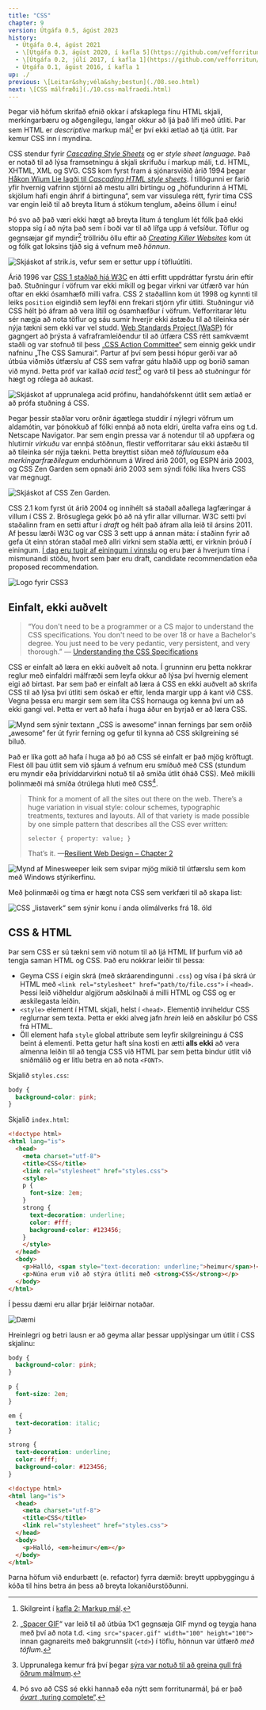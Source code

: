 ```yaml
---
title: "CSS"
chapter: 9
version: Útgáfa 0.5, ágúst 2023
history:
  - Útgáfa 0.4, ágúst 2021
  - \[Útgáfa 0.3, ágúst 2020, í kafla 5](https://github.com/vefforritun/book/blob/f4e00aa51a0bc9e0bffe510003b89084ff93fec5/chapters/06.css.md)
  - \[Útgáfa 0.2, júlí 2017, í kafla 1](https://github.com/vefforritun/book/blob/cc9fab0b43b8c979333ebd9d5abc5dd9eb23a89e/chapters/02.css.md)
  - Útgáfa 0.1, ágúst 2016, í kafla 1
up: ./
previous: \[Leitar&shy;véla&shy;bestun](./08.seo.html)
next: \[CSS málfræði](./10.css-malfraedi.html)
---
```


Þegar við höfum skrifað efnið okkar í afskaplega fínu HTML skjali, merkingarbæru og aðgengilegu, langar okkur að ljá það lífi með útliti. Þar sem HTML er _descriptive_ markup mál[^1] er því ekki ætlað að tjá útlit. Þar kemur CSS inn í myndina.

CSS stendur fyrir [_Cascading Style Sheets_](http://en.wikipedia.org/wiki/Cascading_Style_Sheets) og er _style sheet language_. Það er notað til að lýsa framsetningu á skjali skrifuðu í markup máli, t.d. HTML, XHTML, XML og SVG. CSS kom fyrst fram á sjónarsviðið árið 1994 þegar [Håkon Wium Lie lagði til _Cascading HTML style sheets_](https://www.w3.org/People/howcome/p/cascade.html). Í tillögunni er farið yfir hvernig vafrinn stjórni að mestu allri birtingu og „höfundurinn á HTML skjölum hafi engin áhrif á birtinguna“, sem var vissulega rétt, fyrir tíma CSS var engin leið til að breyta litum á stökum tenglum, aðeins öllum í einu!

Þó svo að það væri ekki hægt að breyta litum á tenglum lét fólk það ekki stoppa sig í að nýta það sem í boði var til að lífga upp á vefsíður. Töflur og gegnsæjar gif myndir[^2] tröllriðu öllu eftir að [_Creating Killer Websites_](https://www.killersites.com/killerSites/core.html) kom út og fólk gat loksins tjáð sig á vefnum með _hönnun_.

![Skjáskot af strik.is, vefur sem er settur upp í töfluútliti.](img/strik-2000.jpg "strik.is hannaður með töflum, fyrsti vefur til að hljóta hin íslensku vefverðlaun. Skjáskot frá maí 2000. Credit: [Skjáskot frá Wayback Machine](https://web.archive.org/web/20000520102751/http://www.strik.is:80/).")

Árið 1996 var [CSS 1 staðlað hjá W3C](https://www.w3.org/TR/1999/REC-CSS1-19990111) en átti erfitt uppdráttar fyrstu árin eftir það. Stuðningur í vöfrum var ekki mikill og þegar virkni var útfærð var hún oftar en ekki ósamhæfð milli vafra. CSS 2 staðallinn kom út 1998 og kynnti til leiks `position` eigindið sem leyfði enn frekari stjórn yfir útliti. Stuðningur við CSS hélt þó áfram að vera lítill og ósamhæfður í vöfrum. Vefforritarar létu sér nægja að nota töflur og sáu sumir hverjir ekki ástæðu til að tileinka sér nýja tækni sem ekki var vel studd. [Web Standards Project (WaSP)](http://en.wikipedia.org/wiki/Web_Standards_Project) fór gagngert að þrýsta á vafraframleiðendur til að útfæra CSS rétt samkvæmt staðli og var stofnuð til þess [„CSS Action Committee“](https://archive.webstandards.org/css/) sem einnig gekk undir nafninu „The CSS Samurai“. Partur af því sem þessi hópur gerði var að útbúa viðmiðs útfærslu af CSS sem vafrar gátu hlaðið upp og borið saman við mynd. Þetta próf var kallað _acid test_[^3] og varð til þess að stuðningur fór hægt og rólega að aukast.

![Skjáskot af upprunalega acid prófinu, handahófskennt útlit sem ætlað er að prófa stuðning á CSS.](img/Acid1_reference.png "Upprunalega acid prófið. Credit: [Mynd frá Wikimedia](https://commons.wikimedia.org/wiki/File:Acid1_reference.png).")

Þegar þessir staðlar voru orðnir ágætlega studdir í nýlegri vöfrum um aldamótin, var þónokkuð af fólki ennþá að nota eldri, úrelta vafra eins og t.d. Netscape Navigator. Þar sem engin pressa var á notendur til að uppfæra og hlutirnir _virkuðu_ var ennþá stöðnun, flestir vefforritarar sáu ekki ástæðu til að tileinka sér nýja tækni. Þetta breyttist síðan með _töflulausum_ eða _merkingarfræðilegum_ endurhönnum á Wired árið 2001, og ESPN árið 2003, og CSS Zen Garden sem opnaði árið 2003 sem sýndi fólki líka hvers CSS var megnugt.

![Skjáskot af CSS Zen Garden.](img/css-zen-garden.png "CSS Zen Garden leyfði vefforriturum og hönnuðum að spreyta sig á því að útbúa mismunandi útlit ofan á sama HTML skjalið með CSS. Credit: Skjáskot af [csszengarden.com](http://csszengarden.com/).")

CSS 2.1 kom fyrst út árið 2004 og innihélt sá staðall aðallega lagfæringar á villum í CSS 2. Brösuglega gekk þó að ná yfir allar villurnar. W3C setti því staðalinn fram en setti aftur í _draft_ og hélt það áfram alla leið til ársins 2011. Af þessu lærði W3C og var CSS 3 sett upp á annan máta: í staðinn fyrir að gefa út einn stóran staðal með allri virkni sem staðla ætti, er virknin þróuð í einingum. [Í dag eru tugir af einingum í vinnslu](https://www.w3.org/Style/CSS/current-work) og eru þær á hverjum tíma í mismunandi stöðu, hvort sem þær eru draft, candidate recommendation eða proposed recommendation.

![Logo fyrir CSS3](img/css3.png "Logo fyrir CSS3. Credit: [Mynd frá Wikimedia](https://commons.wikimedia.org/wiki/File:CSS3_logo_and_wordmark.svg).")

## Einfalt, ekki auðvelt

> “You don't need to be a programmer or a CS major to understand the CSS specifications. You don't need to be over 18 or have a Bachelor's degree. You just need to be very pedantic, very persistent, and very thorough.”
>— [Understanding the CSS Specifications](http://www.w3.org/Style/CSS/read)

CSS er einfalt að læra en ekki auðvelt að nota. Í grunninn eru þetta nokkrar reglur með einfaldri málfræði sem leyfa okkur að lýsa því hvernig element eigi að birtast. Þar sem það er einfalt að læra á CSS en ekki auðvelt að skrifa CSS til að lýsa því útliti sem óskað er eftir, lenda margir upp á kant við CSS. Vegna þessa eru margir sem sem líta CSS hornauga og kenna því um að ekki gangi vel. Þetta er vert að hafa í huga áður en byrjað er að læra CSS.

![Mynd sem sýnir textann „CSS is awesome“ innan fernings þar sem orðið „awesome“ fer út fyrir ferning og gefur til kynna að CSS skilgreining sé biluð.](img/css_awesome.png "CSS grín. Credit: Mynd: óþekkt.")

Það er líka gott að hafa í huga að þó að CSS sé einfalt er það mjög kröftugt. Flest öll þau útlit sem við sjáum á vefnum eru smíðuð með CSS (stundum eru myndir eða þrívíddarvirkni notuð til að smíða útlit óháð CSS). Með mikilli þolinmæði má smíða ótrúlega hluti með CSS[^4].

> Think for a moment of all the sites out there on the web. There’s a huge variation in visual style: colour schemes, typographic treatments, textures and layouts. All of that variety is made possible by one simple pattern that describes all the CSS ever written:
>
> `selector { property: value; }`
>
> That’s it.
> —[Resilient Web Design – Chapter 2](https://resilientwebdesign.com/chapter2/)

![Mynd af Minesweeper leik sem svipar mjög mikið til útfærslu sem kom með Windows stýrikerfinu.](img/css_minesweeper.gif "Minesweeper útfærður aðeins með HTML og CSS, útfært af @James0x57. Credit: [Skjáskot fengið frá GitHub síðu verkefnis](https://github.com/propjockey/css-sweeper).")

Með þolinmæði og tíma er hægt nota CSS sem verkfæri til að skapa list:

![CSS „listaverk“ sem sýnir konu í anda olímálverks frá 18. öld](img/francine.jpg "Listaverk sem notar aðeins HTML og CSS, útfært af Diana Smith. Credit: [Skjáskot fengið frá GitHub síðu verkefnis](https://github.com/cyanharlow/purecss-francine).")

## CSS & HTML

Þar sem CSS er sú tækni sem við notum til að ljá HTML líf þurfum við að tengja saman HTML og CSS. Það eru nokkrar leiðir til þessa:

* Geyma CSS í eigin skrá (með skráarendingunni `.css`) og vísa í þá skrá úr HTML með `<link rel="stylesheet" href="path/to/file.css">` í `<head>`. Þessi leið viðheldur algjörum aðskilnaði á milli HTML og CSS og er æskilegasta leiðin.
* `<style>` element í HTML skjali, helst í `<head>`. Elementið inniheldur CSS reglurnar sem texta. Þetta er ekki alveg jafn _hrein_ leið en aðskilur þó CSS frá HTML.
* Öll element hafa `style` global attribute sem leyfir skilgreiningu á CSS beint á elementi. Þetta getur haft sína kosti en ætti **alls ekki** að vera almenna leiðin til að tengja CSS við HTML þar sem þetta bindur útlit við sniðmálið og er litlu betra en að nota `<FONT>`.

Skjalið `styles.css`:

```css
body {
  background-color: pink;
}
```

Skjalið `index.html`:

```html
<!doctype html>
<html lang="is">
  <head>
    <meta charset="utf-8">
    <title>CSS</title>
    <link rel="stylesheet" href="styles.css">
    <style>
    p {
      font-size: 2em;
    }
    strong {
      text-decoration: underline;
      color: #fff;
      background-color: #123456;
    }
    </style>
  </head>
  <body>
    <p>Halló, <span style="text-decoration: underline;">heimur</span>!</p>
    <p>Núna erum við að stýra útliti með <strong>CSS</strong></p>
  </body>
</html>
```

Í þessu dæmi eru allar þrjár leiðirnar notaðar.

![Dæmi](img/css/01.html-css.png "Birting á dæmi í vafra. Credit: Skjáskot frá höfundi.")

Hreinlegri og betri lausn er að geyma allar þessar upplýsingar um útlit í CSS skjalinu:

```css
body {
  background-color: pink;
}

p {
  font-size: 2em;
}

em {
  text-decoration: italic;
}

strong {
  text-decoration: underline;
  color: #fff;
  background-color: #123456;
}
```

```html
<!doctype html>
<html lang="is">
  <head>
    <meta charset="utf-8">
    <title>CSS</title>
    <link rel="stylesheet" href="styles.css">
  </head>
  <body>
    <p>Halló, <em>heimur</em></p>
  </body>
</html>
```

Þarna höfum við endurbætt (e. refactor) fyrra dæmið: breytt uppbyggingu á kóða til hins betra án þess að breyta lokaniðurstöðunni.


[^1]: Skilgreint í [kafla 2: Markup mál](02.saga.html#markup-mal).

[^2]: „[Spacer GIF](https://en.wikipedia.org/wiki/Spacer_GIF)“ var leið til að útbúa 1⨉1 gegnsæja GIF mynd og teygja hana með því að nota t.d. `<img src="spacer.gif" width="100" height="100">` innan gagnareits með bakgrunnslit (`<td>`) í töflu, hönnun var útfærð _með töflum_.

[^3]: Upprunalega kemur frá því þegar [sýra var notuð til að greina gull frá öðrum málmum](https://en.wikipedia.org/wiki/Acid_test_(gold)).

[^4]: Þó svo að CSS sé ekki hannað eða nýtt sem forritunarmál, þá er það [_óvart_ „turing complete“](https://beza1e1.tuxen.de/articles/accidentally_turing_complete.html).
